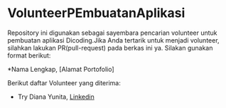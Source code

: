 # VolunteerPEmbuatanAplikasi
Repository ini digunakan sebagai sayembara pencarian volunteer untuk pembuatan aplikasi Dicoding.Jika Anda tertarik untuk menjadi volunteer, silahkan lakukan PR(pull-request) pada berkas ini ya. Silakan gunakan format berikut:

*Nama Lengkap, [Alamat Portofolio]

Berikut daftar Volunteer yang diterima:
* Try Diana Yunita, [Linkedin](https://www.linkedin.com/in/try-diana-yunita-66b457207)
